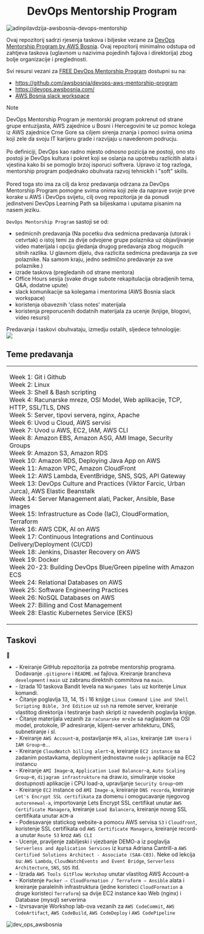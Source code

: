 <h1 align="center">DevOps Mentorship Program</h1>

![adinpilavdzija-awsbosnia-devops-mentorship](https://github.com/adinpilavdzija/adin-pilavdzija-devops-mentorship/assets/65655945/2ab6ec52-6a0a-412e-a35b-be9a2c3bf5a6)

Ovaj repozitorij sadrzi rjesenja taskova i biljeske vezane za [DevOps Mentorship Program by AWS Bosnia](https://github.com/awsbosnia/devops-aws-mentorship-program). Ovaj repozitorij minimalno odstupa od zahtjeva taskova (uglavnom u nazivima pojedinih fajlova i direktorija) zbog bolje organizacije i preglednosti. 

Svi resursi vezani za [FREE DevOps Mentorship Program](https://github.com/awsbosnia/devops-aws-mentorship-program) dostupni su na:
- https://github.com/awsbosnia/devops-aws-mentorship-program
- https://devops.awsbosnia.com/
- [AWS Bosnia slack workspace](https://join.slack.com/t/awsbih/shared_invite/zt-ad8kr3c7-mcFYB~s9SRdEjulMo141dw)

> [!NOTE]
DevOps Mentorship Program je mentorski program pokrenut od strane grupe entuzijasta, AWS zajednice u Bosni i Hercegovini te uz pomoc kolega iz AWS zajednice Crne Gore sa ciljem sirenja znanja i pomoci svima onima koji zele da svoju IT karijeru grade i razvijaju u navedenom podrucju.<br><br>
Po definiciji, DevOps kao radno mjesto odnosno pozicija ne postoji, ono sto postoji je DevOps kultura i pokret koji se oslanja na upotrebu razlicitih alata i vjestina kako bi se pomoglo brzoj isporuci softvera. Upravo iz tog razloga, mentorship program podjednako obuhvata razvoj tehnickih i "soft" skills.<br><br>
Pored toga sto ima za cilj da kroz predavanja odrzana za DevOps Mentorship Program pomogne svima onima koji zele da naprave svoje prve korake u AWS i DevOps svijetu, cilj ovog repozitorija je da ponudi jedinstveni DevOps Learning Path sa biljeskama i uputama pisanim na nasem jeziku.

`DevOps Mentorship Program` sastoji se od:
- sedmicnih predavanja (Na pocetku dva sedmicna predavanja (utorak i cetvrtak) o istoj temi za dvije odvojene grupe polaznika uz objavljivanje video materijala i opciju gledanja drugog predavanja zbog mogucih sitnih razlika. U glavnom dijelu, dva razlicita sedmicna predavanja za sve polaznike. Na samom kraju, jedno sedmično predavanje za sve polaznike.)
- izrade taskova (pregledanih od strane mentora)
- Office Hours sesija (svake druge subote rekapitulacija obradjenih tema, Q&A, dodatne upute)
- slack komunikacije sa kolegama i mentorima (AWS Bosnia slack workspace)
- koristenja obaveznih 'class notes' materijala
- koristenja preporucenih dodatnih materijala za ucenje (knjige, blogovi, video resursi) 

Predavanja i taskovi obuhvataju, izmedju ostalih, sljedece tehnologije:  
<img src="https://skillicons.dev/icons?i=aws,linux,bash,vim,vscode,git,github,md,docker,jenkins,nginx,java,nodejs,dynamodb,mysql,postgres,ansible"/>

## Teme predavanja

<table align="center">
<tr>
<td>

Week 1: Git i Github  
Week 2: Linux  
Week 3: Shell & Bash scripting  
Week 4: Racunarske mreze, OSI Model, Web aplikacije, TCP, HTTP, SSL/TLS, DNS  
Week 5: Server, tipovi servera, nginx, Apache  
Week 6: Uvod u Cloud, AWS servisi  
Week 7: Uvod u AWS, EC2, IAM, AWS CLI  
Week 8: Amazon EBS, Amazon ASG, AMI Image, Security Groups  
Week 9: Amazon S3, Amazon RDS  
Week 10: Amazon RDS, Deploying Java App on AWS  
Week 11: Amazon VPC, Amazon CloudFront  
Week 12: AWS Lambda, EventBridge, SNS, SQS, API Gateway  
Week 13: DevOps Culture and Practices (Viktor Farcic, Urban Jurca), AWS Elastic Beanstalk  
Week 14: Server Management alati, Packer, Ansible, Base images  
Week 15: Infrastructure as Code (IaC), CloudFormation, Terraform  
Week 16: AWS CDK, AI on AWS  
Week 17: Continuous Integrations and Continuous Delivery/Deployment (CI/CD)  
Week 18: Jenkins, Disaster Recovery on AWS  
Week 19: Docker  
Week 20-23: Building DevOps Blue/Green pipeline with Amazon ECS  
Week 24: Relational Databases on AWS  
Week 25: Software Engineering Practices  
Week 26: NoSQL Databases on AWS  
Week 27: Billing and Cost Management  
Week 28: Elastic Kubernetes Service (EKS)  
</td>
</tr>
</table>

## Taskovi

🔴
- []() - Kreiranje GitHub repozitorija za potrebe mentorship programa. Dodavanje `.gitignore` i `README.md` fajlova. Kreiranje brancheva `development` i `main` uz zabranu direktnih commitova na `main`.
- []() - Izrada 10 taskova Bandit levela na `Wargames labs` uz koritenje Linux komandi.
- []() - Čitanje poglavlja 13, 14, 15 i 16 knjige `Linux Command Line and Shell Scripting Bible, 3rd Edition` uz `ssh` na remote server, kreiranje vlastitog direktorija i testiranje bash skripti iz navedenih poglavlja knjige.
- []() - Čitanje materijala vezanih za `računarske mreže` sa naglaskom na OSI model, protokole, IP adresiranje, klijent-server arhitekturu, DNS, subnetiranje i sl.
- []() - Kreiranje `AWS Account`-a, postavljanje `MFA`, `alias`, kreiranje `IAM Usera` i `IAM Group`-e...
- []() - Kreiranje `CloudWatch billing alert`-a, kreiranje `EC2 instance` sa zadanim postavkama, deployment jednostavne `nodejs` aplikacije na EC2 instancu
- []() - Kreiranje `AMI Image`-a, `Application Load Balancer`-a, `Auto Scaling Group`-e, `dijagram infrastrukture` na draw.io, simuliranje visoke dostupnosti aplikacije i CPU load-a, upravljanje `Security Group`-om
- []() - Kreiranje `EC2` instance od `AMI Image-a`, kreiranje `DNS recorda`, kreiranje `Let's Encrypt SSL certifikata` za domenu i omogucavanje njegovog `autorenewal-a`, importovanje Lets Encrypt SSL certifikat unutar `AWS Certificate Managera`, kreiranje `Load Balancera`, kreiranje novog SSL certifikata unutar `ACM`-a
- []() - Podesavanje statickog website-a pomocu AWS servisa `S3` i `Cloudfront`, koristenje SSL certifikata od `AWS Certificate Managera`, kreiranje record-a unutar `Route 53` kroz `AWS CLI`
- []() - Ucenje, pravljenje zabiljeski i vjezbanje DEMO-a iz poglavlja `Serverless and Application Services` iz kursa Adriana Cantrill-a `AWS Certified Solutions Architect - Associate (SAA-C03)`. Neke od lekcija su: `AWS Lambda`, `CloudWatchEvents and Event Bridge`, `Serverless Architecture`, `SNS`, `SQS` itd.
- []() - Izrada `AWS Tools GitFlow Workshop` unutar vlastitog AWS Account-a
- []() - Koristenje `Packer ⇨ CloudFormation / Terraform ⇨ Ansible` alata i kreiranje paralelnih infrastruktura (jedne koristeci `CloudFormation` a druge koristeci `Terraform`) sa dvije EC2 instance kao Web (nginx) i Database (mysql) serverima
- []() - Izvrsavanje Workshop lab-ova vezanih za `AWS CodeCommit`, `AWS CodeArtifact`, `AWS CodeBuild`, `AWS CodeDeploy` i `AWS CodePipeline`

![dev_ops_awsbosnia](https://github.com/adinpilavdzija/adin-pilavdzija-devops-mentorship/assets/65655945/94a7dc05-a7b6-42b7-b3e3-45708ab4ac9c)